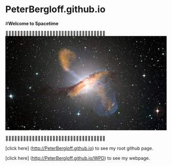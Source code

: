 # PeterBergloff.github.io
#**Welcome to Spacetime**

:milky_way::milky_way::milky_way::milky_way::milky_way::milky_way::milky_way::milky_way::milky_way::milky_way::milky_way::milky_way::milky_way::milky_way::milky_way::milky_way::milky_way::milky_way::milky_way::milky_way::milky_way::milky_way::milky_way::milky_way::milky_way::milky_way::milky_way::milky_way::milky_way::milky_way::milky_way::milky_way::milky_way::milky_way:
<img src="https://github.com/PeterBergloff/PeterBergloff.github.io/blob/master/black-hole-jets.jpg">

:milky_way::milky_way::milky_way::milky_way::milky_way::milky_way::milky_way::milky_way::milky_way::milky_way::milky_way::milky_way::milky_way::milky_way::milky_way::milky_way::milky_way::milky_way::milky_way::milky_way::milky_way::milky_way::milky_way::milky_way::milky_way::milky_way::milky_way::milky_way::milky_way::milky_way::milky_way::milky_way::milky_way::milky_way:

[click here] (http://PeterBergloff.github.io) to see my root github page.

[click here] (http://PeterBergloff.github.io/WPD) to see my webpage.

